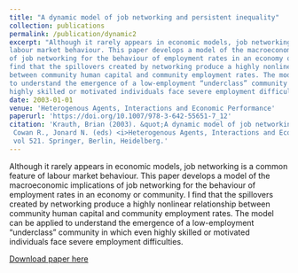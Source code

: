 ```yaml
---
title: "A dynamic model of job networking and persistent inequality"
collection: publications
permalink: /publication/dynamic2
excerpt: "Although it rarely appears in economic models, job networking is a common feature of
labour market behaviour. This paper develops a model of the macroeconomic implications
of job networking for the behaviour of employment rates in an economy or community. I
find that the spillovers created by networking produce a highly nonlinear relationship
between community human capital and community employment rates. The model can be applied
to understand the emergence of a low-employment “underclass” community in which even
highly skilled or motivated individuals face severe employment difficulties."
date: 2003-01-01
venue: 'Heterogenous Agents, Interactions and Economic Performance'
paperurl: 'https://doi.org/10.1007/978-3-642-55651-7_12'
citation: 'Krauth, Brian (2003). &quot;A dynamic model of job networking and persistent inequality.&quot; In 
 Cowan R., Jonard N. (eds) <i>Heterogenous Agents, Interactions and Economic Performance, Lecture Notes in Economics and Mathematical Systems</i>, 
 vol 521. Springer, Berlin, Heidelberg.'
---
```

Although it rarely appears in economic models, job networking is a common feature of
labour market behaviour. This paper develops a model of the macroeconomic implications
of job networking for the behaviour of employment rates in an economy or community. I
find that the spillovers created by networking produce a highly nonlinear relationship
between community human capital and community employment rates. The model can be applied
to understand the emergence of a low-employment “underclass” community in which even
highly skilled or motivated individuals face severe employment difficulties.

[Download paper here](http://academicpages.github.io/files/paper1.pdf)
